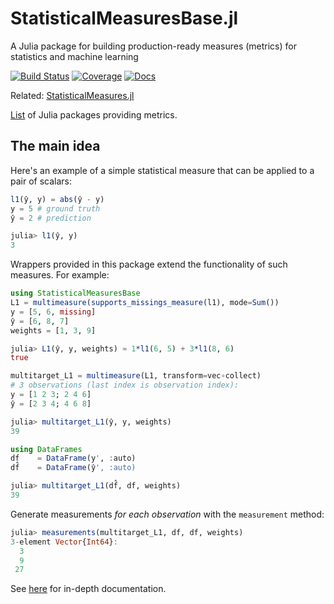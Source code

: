 # StatisticalMeasuresBase.jl

A Julia package for building production-ready measures (metrics) for statistics and machine learning

[![Build Status](https://github.com/JuliaAI/StatisticalMeasuresBase.jl/workflows/CI/badge.svg)](https://github.com/JuliaAI/StatisticalMeasuresBase.jl/actions)
[![Coverage](https://codecov.io/gh/JuliaAI/StatisticalMeasuresBase.jl/branch/master/graph/badge.svg)](https://codecov.io/github/JuliaAI/StatisticalMeasuresBase.jl?branch=master)
[![Docs](https://img.shields.io/badge/docs-dev-blue.svg)](https://juliaai.github.io/StatisticalMeasuresBase.jl/dev/)

Related:
[StatisticalMeasures.jl](https://juliaai.github.io/StatisticalMeasures.jl/dev/)

[List](https://github.com/FluxML/FluxML-Community-Call-Minutes/discussions/38) of Julia packages providing metrics.

## The main idea

Here's an example of a simple statistical measure that can be applied to a pair of scalars:

```julia
l1(ŷ, y) = abs(ŷ - y)
y = 5 # ground truth
ŷ = 2 # prediction

julia> l1(ŷ, y)
3
```

Wrappers provided in this package extend the functionality of such measures. For example:

```julia
using StatisticalMeasuresBase
L1 = multimeasure(supports_missings_measure(l1), mode=Sum())
y = [5, 6, missing]
ŷ = [6, 8, 7]
weights = [1, 3, 9]

julia> L1(ŷ, y, weights) ≈ 1*l1(6, 5) + 3*l1(8, 6)
true
```

```julia
multitarget_L1 = multimeasure(L1, transform=vec∘collect)
# 3 observations (last index is observation index):
y = [1 2 3; 2 4 6]
ŷ = [2 3 4; 4 6 8]

julia> multitarget_L1(ŷ, y, weights)
39
```

```julia
using DataFrames
df    = DataFrame(y', :auto)
df̂    = DataFrame(ŷ', :auto)

julia> multitarget_L1(df̂, df, weights)
39
```

Generate measurements *for each observation* with the `measurement` method:

```julia
julia> measurements(multitarget_L1, df̂, df, weights)
3-element Vector{Int64}:
  3
  9
 27
```

See [here](https://juliaai.github.io/StatisticalMeasuresBase.jl/dev/) for in-depth
documentation.
